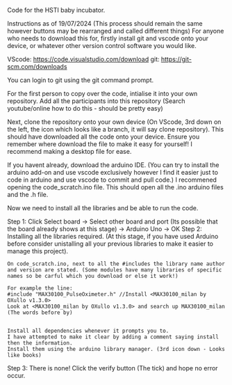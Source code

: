 Code for the HSTI baby incubator.

Instructions as of 19/07/2024 (This process should remain the same however buttons may be rearranged and called different things) For anyone who needs to download this for, firstly install git and vscode onto your device, or whatever other version control software you would like.

VScode: https://code.visualstudio.com/download git: https://git-scm.com/downloads

You can login to git using the git command prompt.

For the first person to copy over the code, intialise it into your own repository. Add all the participants into this repository (Search youtube/online how to do this - should be pretty easy)

Next, clone the repository onto your own device (On VScode, 3rd down on the left, the icon which looks like a branch, it will say clone repository). This should have downloaded all the code onto your device. Ensure you remember where download the file to make it easy for yourself! I recommend making a desktop file for ease.

If you havent already, download the arduino IDE. (You can try to install the arduino add-on and use vscode exclusively however I find it easier just to code in arduino and use vscode to commit and pull code.) I recommened opening the code_scratch.ino file. This should open all the .ino arduino files and the .h file.

Now we need to install all the libraries and be able to run the code.

Step 1: Click Select board -> Select other board and port (Its possible that the board already shows at this stage) -> Arduino Uno -> OK Step 2: Installing all the libraries required. (At this stage, if you have used Arduino before consider unistalling all your previous libraries to make it easier to manage this project).

    On code_scratch.ino, next to all the #includes the library name author and version are stated. (Some modules have many libraries of specific names so be carful which you download or else it work!)
    
    For example the line:
    #include "MAX30100_PulseOximeter.h" //Install <MAX30100_milan by OXullo v1.3.0>
    Look at <MAX30100_milan by OXullo v1.3.0> and search up MAX30100_milan (The words before by)
    
    
    Install all dependencies whenever it prompts you to.
    I have attempted to make it clear by adding a comment saying install then the information.
    Install them using the arduino library manager. (3rd icon down - Looks like books)
Step 3: There is none! Click the verify button (The tick) and hope no error occur.

